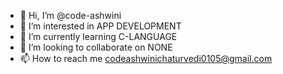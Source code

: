 - 👋 Hi, I’m @code-ashwini
- 👀 I’m interested in APP DEVELOPMENT
- 🌱 I’m currently learning C-LANGUAGE
- 💞️ I’m looking to collaborate on NONE
- 📫 How to reach me codeashwinichaturvedi0105@gmail.com

<!---
code-ashwini/code-ashwini is a ✨ special ✨ repository because its `README.md` (this file) appears on your GitHub profile.
You can click the Preview link to take a look at your changes.
--->
